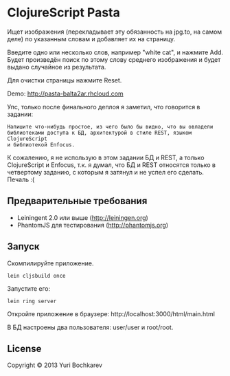 # ClojureScript Pasta

Ищет изображения (перекладывает эту обязанность на jpg.to, на самом деле)
по указанным словам и добавляет их на страницу.

Введите одно или несколько слов, например "white cat", и нажмите Add. Будет
произведён поиск по этому слову среднего изображения и будет выдано случайное
из результата.

Для очистки страницы нажмите Reset.

Demo: http://pasta-balta2ar.rhcloud.com

Упс, только после финального деплоя я заметил, что говорится в задании:

    Напишите что-нибудь простое, из чего было бы видно, что вы овладели
    библиотеками доступа к БД, архитектурой в стиле REST, языком ClojureScript
    и библиотекой Enfocus.

К сожалению, я не использую в этом задании БД и REST, а только ClojureScript
и Enfocus, т.к. я думал, что БД и REST относятся только в четвертому заданию,
с которым я затянул и не успел его сделать. Печаль :(


## Предварительные требования

* Leiningent 2.0 или выше (http://leiningen.org)
* PhantomJS для тестирования (http://phantomjs.org)

## Запуск

Cкомпилируйте приложение.

    lein cljsbuild once

Запустите его: 

    lein ring server

Откройте приложение в браузере: http://localhost:3000/html/main.html

В БД настроены два пользователя: user/user и root/root.

## License

Copyright © 2013 Yuri Bochkarev
